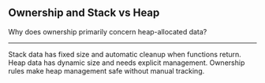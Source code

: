 ## Ownership and Stack vs Heap

Why does ownership primarily concern heap-allocated data?

---

Stack data has fixed size and automatic cleanup when functions return. Heap data has dynamic size and needs explicit management. Ownership rules make heap management safe without manual tracking.


